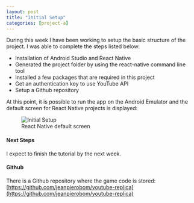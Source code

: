 ```yaml
---
layout: post
title: "Initial Setup"
categories: [project-a]
---
```


During this week I have been working to setup the basic structure of the project. I was able to complete the steps listed below:

* Installation of Android Studio and React Native
* Generated the project folder by using the react-native command line tool
* Installed a few packages that are required in this project
* Get an authentication key to use YouTube API
* Setup a Github repository

At this point, it is possible to run the app on the Android Emulator and the default screen for React Native projects is displayed:

<figure>
  <img src="https://jeanpierobom.github.io/assets/images/screenshot-initial-setup.png" alt="Initial Setup">
  <figcaption>React Native default screen<figcaption>
</figure>

#### Next Steps

I expect to finish the tutorial by the next week.

#### Github

There is a Github repository where the game code is stored: [https://github.com/jeanpierobom/youtube-replica](https://github.com/jeanpierobom/youtube-replica)
